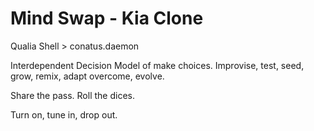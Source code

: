 # Mind Swap - Kia Clone

Qualia Shell > conatus.daemon

Interdependent Decision Model of make choices. 
Improvise, test, seed, grow, remix, adapt overcome, evolve. 

Share the pass. Roll the dices. 

Turn on, tune in, drop out. 
